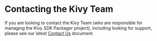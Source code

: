# Contacting the Kivy Team

If you are looking to contact the Kivy Team (who are responsible for managing
the Kivy SDK Packager project), including looking for support, please see our
latest [Contact Us](https://github.com/kivy/kivy/blob/master/CONTACT.md) 
document.
